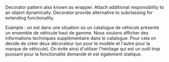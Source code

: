 Decorator pattern also known as wrapper.
Attach additional responsibility to an object dynamically. Decorator provide alternative to subclassing for extending functionality.

Example : on est dans une situation où un catalogue de véhicule présente un ensemble de véhicule haut de gamme. 
Nous voulons afficher des informations techniques supplémentaire dans le catalogue.
Pour cela on décide de créer deux décorateur (un pour le modèle et l'autre pour la marque de véhicule). 
On évite ainsi d'utiliser l'héritage qui est un outil trop puissant pour la fonctionalité demandé et est également statique.